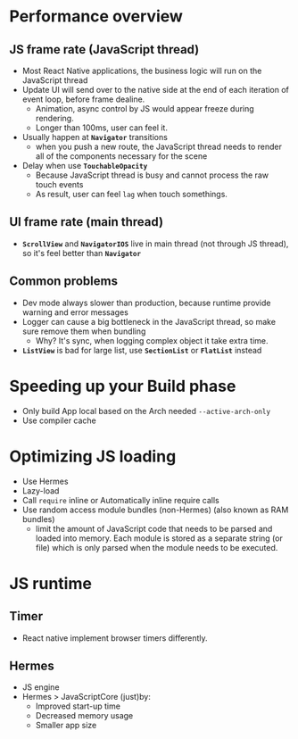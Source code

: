 # Performance overview

## JS frame rate (JavaScript thread)

- Most React Native applications, the business logic will run on the JavaScript thread
- Update UI will send over to the native side at the end of each iteration of event loop, before frame dealine.
    - Animation, async control by JS would appear freeze during rendering.
    - Longer than 100ms, user can feel it.
- Usually happen at **`Navigator`** transitions
    - when you push a new route, the JavaScript thread needs to render all of the components necessary for the scene
- Delay when use **`TouchableOpacity`**
    - Because JavaScript thread is busy and cannot process the raw touch events
    - As result, user can feel `lag` when touch somethings.

## UI frame rate (main thread)

-  **`ScrollView`** and **`NavigatorIOS`** live in main thread (not through JS thread), so it's feel better than **`Navigator`**

## Common problems

- Dev mode always slower than production, because runtime provide warning and error messages
- Logger can cause a big bottleneck in the JavaScript thread, so make sure remove them when bundling
    - Why? It's sync, when logging complex object it take extra time. 
- **`ListView`** is bad for large list, use **`SectionList`** or **`FlatList`** instead

# Speeding up your Build phase

- Only build App local based on the Arch needed `--active-arch-only`
- Use compiler cache

# Optimizing JS loading

- Use Hermes
- Lazy-load 
- Call `require` inline or Automatically inline require calls
- Use random access module bundles (non-Hermes) (also known as RAM bundles)
    - limit the amount of JavaScript code that needs to be parsed and loaded into memory. Each module is stored as a separate string (or file) which is only parsed when the module needs to be executed.

# JS runtime

## Timer

- React native implement browser timers differently.

## Hermes

- JS engine
- Hermes > JavaScriptCore (just)by:
    - Improved start-up time
    - Decreased memory usage
    - Smaller app size
